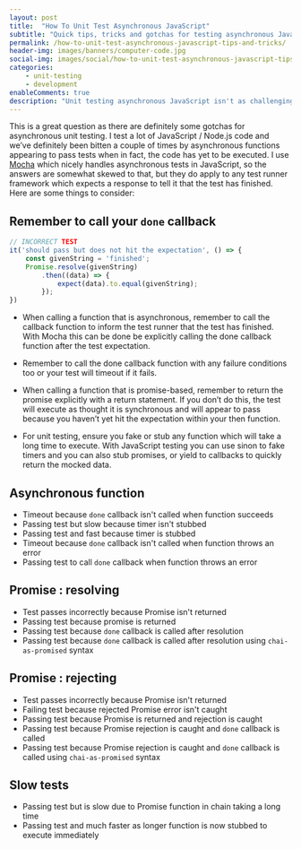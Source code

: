 ```yaml
---
layout: post
title:  "How To Unit Test Asynchronous JavaScript"
subtitle: "Quick tips, tricks and gotchas for testing asynchronous JavaScript with Mocha"
permalink: /how-to-unit-test-asynchronous-javascript-tips-and-tricks/
header-img: images/banners/computer-code.jpg
social-img: images/social/how-to-unit-test-asynchronous-javascript-tips-and-tricks-fb.jpg
categories:
    - unit-testing
    - development
enableComments: true
description: "Unit testing asynchronous JavaScript isn't as challenging as you think it might be. Here are some quick tips, tricks and gotchas for easy testing of asynchronous functions and Promises using Mocha."
---
```


This is a great question as there are definitely some gotchas for asynchronous unit testing. I test a lot of JavaScript / Node.js code and we’ve definitely been bitten a couple of times by asynchronous functions appearing to pass tests when in fact, the code has yet to be executed.
I use [Mocha](https://mochajs.org/) which nicely handles asynchronous tests in JavaScript, so the answers are somewhat skewed to that, but they do apply to any test runner framework which expects a response to tell it that the test has finished. Here are some things to consider:


## Remember to call your `done` callback

```javascript
// INCORRECT TEST
it('should pass but does not hit the expectation', () => {
    const givenString = 'finished';
    Promise.resolve(givenString)
        .then((data) => {
            expect(data).to.equal(givenString);
        });
})
```

* When calling a function that is asynchronous, remember to call the callback function to inform the test runner that the test has finished. With Mocha this can be done be explicitly calling the done callback function after the test expectation.


* Remember to call the done callback function with any failure conditions too or your test will timeout if it fails.


* When calling a function that is promise-based, remember to return the promise explicitly with a return statement. If you don’t do this, the test will execute as thought it is synchronous and will appear to pass because you haven’t yet hit the expectation within your then function.

* For unit testing, ensure you fake or stub any function which will take a long time to execute. With JavaScript testing you can use sinon to fake timers and you can also stub promises, or yield to callbacks to quickly return the mocked data.

## Asynchronous function
- Timeout because `done` callback isn't called when function succeeds
- Passing test but slow because timer isn't stubbed
- Passing test and fast because timer is stubbed
- Timeout because `done` callback isn't called when function throws an error
- Passing test to call `done` callback when function throws an error

## Promise : resolving
- Test passes incorrectly because Promise isn't returned
- Passing test because promise is returned
- Passing test because `done` callback is called after resolution
- Passing test because `done` callback is called after resolution using `chai-as-promised` syntax

## Promise : rejecting
- Test passes incorrectly because Promise isn't returned
- Failing test because rejected Promise error isn't caught
- Passing test because Promise is returned and rejection is caught
- Passing test because Promise rejection is caught and `done` callback is called
- Passing test because Promise rejection is caught and `done` callback is called using `chai-as-promised` syntax

## Slow tests
- Passing test but is slow due to Promise function in chain taking a long time
- Passing test and much faster as longer function is now stubbed to execute immediately
